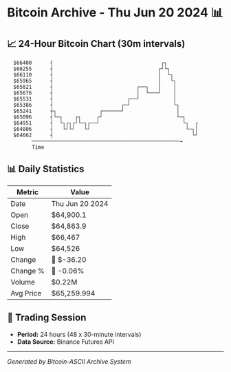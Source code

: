 # Bitcoin Archive - Thu Jun 20 2024 📊

## 📈 24-Hour Bitcoin Chart (30m intervals)

```
  $66400      ┤                                   ┌┐           
  $66255      ┤                                  ┌┘└┐          
  $66110      ┤                                  │  └┐         
  $65965      ┤                                  │   └┐        
  $65821      ┤                           ┌──┐   │    │        
  $65676      ┤                           │  └───┘    │        
  $65531      ┤                        ┌──┘           │        
  $65386      ┤                      ┌─┘              └┐       
  $65241      ┼┐              ┌──────┘                 │       
  $65096      ┤└─┐    ┌┐     ┌┘                        └─┐     
  $64951      ┤  └┐┌┐┌┘└─┐┌──┘                           └┐  ┌ 
  $64806      ┤   └┘└┘   └┘                               └─┐│ 
  $64662      ┤                                             └┘ 
        ────────────────────────────────────────────────→
        Time
```

## 📊 Daily Statistics

| Metric | Value |
|--------|-------|
| Date | Thu Jun 20 2024 |
| Open | $64,900.1 |
| Close | $64,863.9 |
| High | $66,467 |
| Low | $64,526 |
| Change | 🔴 $-36.20 |
| Change % | 🔴 -0.06% |
| Volume | $0.22M |
| Avg Price | $65,259.994 |

## 📅 Trading Session

- **Period:** 24 hours (48 x 30-minute intervals)
- **Data Source:** Binance Futures API

---
*Generated by Bitcoin-ASCII Archive System*
